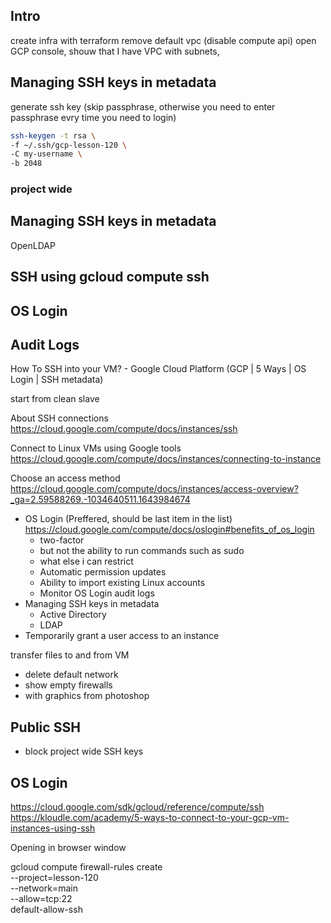 ## Intro

create infra with terraform
remove default vpc (disable compute api)
open GCP console, shouw that I have VPC with subnets,

## Managing SSH keys in metadata

generate ssh key (skip passphrase, otherwise you need to enter passphrase evry time you need to login)

```bash
ssh-keygen -t rsa \
-f ~/.ssh/gcp-lesson-120 \
-C my-username \
-b 2048
```

 ### project wide






























## Managing SSH keys in metadata
  OpenLDAP
## SSH using gcloud compute ssh
## OS Login
## Audit Logs


















How To SSH into your VM? - Google Cloud Platform (GCP | 5 Ways | OS Login | SSH metadata)

start from clean slave

About SSH connections
https://cloud.google.com/compute/docs/instances/ssh

Connect to Linux VMs using Google tools
https://cloud.google.com/compute/docs/instances/connecting-to-instance

Choose an access method
https://cloud.google.com/compute/docs/instances/access-overview?_ga=2.59588269.-1034640511.1643984674

- OS Login (Preffered, should be last item in the list) https://cloud.google.com/compute/docs/oslogin#benefits_of_os_login
  - two-factor
  - but not the ability to run commands such as sudo
  - what else i can restrict
  - Automatic permission updates
  - Ability to import existing Linux accounts
  - Monitor OS Login audit logs 
- Managing SSH keys in metadata
  - Active Directory
  - LDAP
- Temporarily grant a user access to an instance


transfer files to and from VM

- delete default network
- show empty firewalls
- with graphics from photoshop



## Public SSH
- block project wide SSH keys


## OS Login



https://cloud.google.com/sdk/gcloud/reference/compute/ssh
https://kloudle.com/academy/5-ways-to-connect-to-your-gcp-vm-instances-using-ssh

Opening in browser window


gcloud compute firewall-rules create \
--project=lesson-120 \
--network=main \
--allow=tcp:22 \
default-allow-ssh
